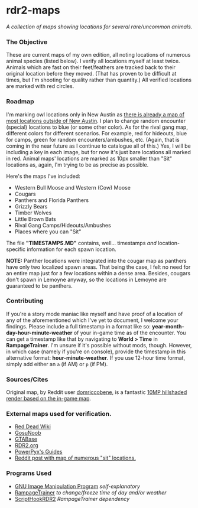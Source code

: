 # rdr2-maps
*A collection of maps showing locations for several rare/uncommon animals.*

### The Objective

These are current maps of my own edition, all noting locations of numerous animal species (listed below). I verify all locations myself at least twice. Animals which are fast on their feet/feathers are tracked back to their original location before they moved. (That has proven to be difficult at times, but I'm shooting for quality rather than quantity.) All verified locations are marked with red circles.

### Roadmap

I'm marking owl locations only in New Austin as [there is already a map of most locations outside of New Austin](https://static.wikia.nocookie.net/reddeadredemption/images/d/d4/Owl_habitats_-_Red_Dead_2.png). I plan to change random encounter (special) locations to blue (or some other color). As for the rival gang map, different colors for different scenarios. For example, red for hideouts, blue for camps, green for random encounters/ambushes, etc. (Again, that is coming in the near future as I continue to catalogue all of this.) Yes, I will be including a key in each image, but for now it's just bare locations all marked in red. Animal maps' locations are marked as 10px smaller than "Sit" locations as, again, I'm trying to be as precise as possible.

Here's the maps I've included:

- Western Bull Moose and Western (Cow) Moose
- Cougars
- Panthers and Florida Panthers
- Grizzly Bears
- Timber Wolves
- Little Brown Bats
- Rival Gang Camps/Hideouts/Ambushes
- Places where you can "Sit"

The file **"TIMESTAMPS.MD"** contains, well... timestamps *and* location-specific information for each spawn location.

**NOTE:** Panther locations were integrated into the cougar map as panthers have only two localized spawn areas. That being the case, I felt no need for an entire map just for a few locations within a dense area. Besides, cougars don't spawn in Lemoyne anyway, so the locations in Lemoyne are guaranteed to be panthers.

### Contributing

If you're a story mode maniac like myself and have proof of a location of any of the aforementioned which I've yet to document, I welcome your findings. Please include a full timestamp in a format like so: **year-month-day-hour-minute-weather** of your in-game time as of the encounter. You can get a timestamp like that by navigating to **World > Time** in **RampageTrainer**. I'm unsure if it's possible without mods, though. However, in which case (namely if you're on console), provide the timestamp in this alternative format: **hour-minute-weather**. If you use 12-hour time format, simply add either an `a` (if AM) or `p` (if PM).

### Sources/Cites

Original map, by Reddit user [domriccobene](https://www.reddit.com/user/domriccobene/), is a fantastic [10MP hillshaded render based on the in-game map](https://www.reddit.com/r/reddeadredemption/comments/gimo7v/10mp_rdr2_game_map_redux_enhanced_with_hillshaded/).

### External maps used for verification.

- [Red Dead Wiki](https://reddead.fandom.com/)
- [GosuNoob](https://www.gosunoob.com/red-dead-redemption-2/)
- [GTABase](https://gtabase.com/)
- [RDR2.org](https://rdr2.org/)
- [PowerPyx's Guides](https://www.powerpyx.com/red-dead-redemption-2-all-animal-locations-zoologist-skin-deep/)
- [Reddit post with map of numerous "sit" locations.](https://www.reddit.com/r/RedDeadOnline/comments/bzv17m/for_those_of_you_who_like_to_stay_classy_even/)

### Programs Used
- [GNU Image Manipulation Program](https://www.gimp.org/) *self-explanatory*
- [RampageTrainer](https://www.nexusmods.com/reddeadredemption2/mods/233) *to change/freeze time of day and/or weather*
- [ScriptHookRDR2](https://www.dev-c.com/rdr2/scripthookrdr2/) *RampageTrainer dependency*